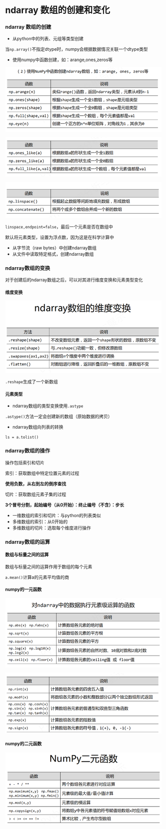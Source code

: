 # ndarray 数组的创建和变化

### ndarray 数组的创建

- 从python中的列表、元组等类型创建

当`np.array()`不指定dtype时，numpy会根据数据情况关联一个dtype类型

- 使用numpy中函数创建，如：arange,ones,zeros等

![sp190612_132157](.\images\sp190612_132157.png)

![sp190612_132633](.\images\sp190612_132633.png)

![sp190612_132745](.\images\sp190612_132745.png)

`linspace,endpoint=false`，最后一个元素是否在数组中

默认将元素类型，设置为浮点数，因为这是在科学计算中

- 从字节流（raw bytes）中创建ndarray数组
- 从文件中读取特定格式，创建ndarray数组



### ndarray数组的变换

对于创建后的ndarray数组之后，可以对其进行维度变换和元素类型变化

#### 维度变换

![sp190612_133253](.\images\sp190612_133253.png)

`.reshape`生成了一个新数组

#### 元素类型

- ndarray数组的类型变换使用`.astype`

`.astype()`方法一定会创建新的数组（原始数据的拷贝）

- ndarray数组向列表的转换

`ls = a.tolist()`



### ndarray数组的操作

操作包括索引和切片

索引：获取数组中特定位置元素的过程

**使用负数，从右到左的倒序查找**

切片：获取数组元素子集的过程

**3个冒号分割，起始编号（从0开始）：终止编号（不含）：步长**



- 一维数组的索引和切片：与python的列表类似
- 多维数组的索引：从0开始的
- 多维数组的切片：选取每个维度进行操作



### ndarray数组的运算

#### 数组与标量之间的运算

数组与标量之间的运算作用于数组的每个元素

`a.mean()`计算a的元素平均值的商

#### numpy的一元函数

![sp190612_135402](.\images\sp190612_135402.png)

![sp190612_135555](.\images\sp190612_135555.png)



#### numpy的二元函数

![sp190612_135802](.\images\sp190612_135802.png)